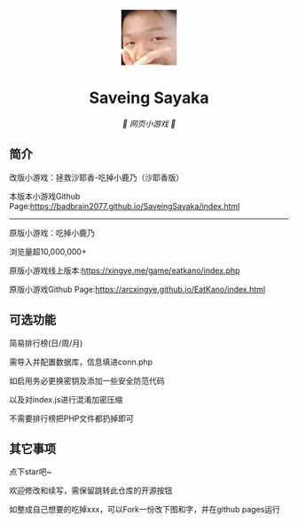 <p align="center">
  <a href="https://xingye.me/game/eatkano"><img src="https://github.com/arcxingye/EatKano/blob/main/static/image/ClickBefore.png?raw=true" width="100" height="100" alt="SaveingSayaka"></a>
</p>
<div align="center">

# Saveing Sayaka

_🦌 网页小游戏 🥛_

</div>


## 简介

改版小游戏：拯救沙耶香-吃掉小鹿乃（沙耶香版）

本版本小游戏Github Page:https://badbrain2077.github.io/SaveingSayaka/index.html

---

原版小游戏：吃掉小鹿乃

浏览量超10,000,000+

原版小游戏线上版本:https://xingye.me/game/eatkano/index.php

原版小游戏Github Page:https://arcxingye.github.io/EatKano/index.html

## 可选功能

简易排行榜(日/周/月)

需导入并配置数据库，信息填进conn.php

如启用务必更换密钥及添加一些安全防范代码

以及对index.js进行混淆加密压缩

不需要排行榜把PHP文件都扔掉即可

## 其它事项

点下star吧~

欢迎修改和续写，需保留跳转此仓库的开源按钮

如整成自己想要的吃掉xxx，可以Fork一份改下图和字，并在github pages运行
